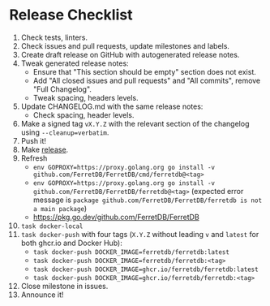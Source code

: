 # Release Checklist

1. Check tests, linters.
2. Check issues and pull requests, update milestones and labels.
3. Create draft release on GitHub with autogenerated release notes.
4. Tweak generated release notes:
   * Ensure that "This section should be empty" section does not exist.
   * Add "All closed issues and pull requests" and "All commits", remove "Full Changelog".
   * Tweak spacing, headers levels.
5. Update CHANGELOG.md with the same release notes:
   * Check spacing, header levels.
6. Make a signed tag `vX.Y.Z` with the relevant section of the changelog using `--cleanup=verbatim`.
7. Push it!
8. Make [release](https://github.com/FerretDB/FerretDB/releases).
9. Refresh
   * `env GOPROXY=https://proxy.golang.org go install -v github.com/FerretDB/FerretDB/cmd/ferretdb@<tag>`
   * `env GOPROXY=https://proxy.golang.org go install -v github.com/FerretDB/FerretDB/ferretdb@<tag>`
     (expected error message is `package github.com/FerretDB/FerretDB/ferretdb is not a main package`)
   * <https://pkg.go.dev/github.com/FerretDB/FerretDB>
10. `task docker-local`
11. `task docker-push` with four tags (`X.Y.Z` without leading `v` and `latest` for both ghcr.io and Docker Hub):
    * `task docker-push DOCKER_IMAGE=ferretdb/ferretdb:latest`
    * `task docker-push DOCKER_IMAGE=ferretdb/ferretdb:<tag>`
    * `task docker-push DOCKER_IMAGE=ghcr.io/ferretdb/ferretdb:latest`
    * `task docker-push DOCKER_IMAGE=ghcr.io/ferretdb/ferretdb:<tag>`
12. Close milestone in issues.
13. Announce it!
